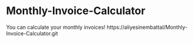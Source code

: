 # Monthly-Invoice-Calculator
You can calculate your monthly invoices!
https://aliyesinembattal/Monthly-Invoice-Calculator.git

